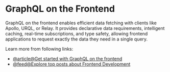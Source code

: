 # GraphQL on the Frontend

GraphQL on the frontend enables efficient data fetching with clients like Apollo, URQL, or Relay. It provides declarative data requirements, intelligent caching, real-time subscriptions, and type safety, allowing frontend applications to request exactly the data they need in a single query.

Learn more from following links:

- [@article@Get started with GraphQL on the frontend](https://www.howtographql.com/react-apollo/0-introduction/)
- [@feed@Explore top posts about Frontend Development](https://app.daily.dev/tags/frontend?ref=roadmapsh)

